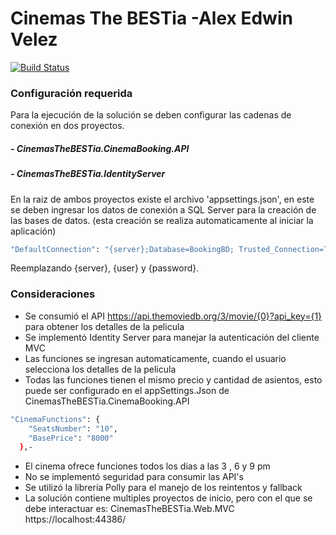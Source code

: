 
# Cinemas The BESTia -Alex Edwin Velez

[![Build Status](https://dev.azure.com/aevelez/Cinemas%20The%20Bestia/_apis/build/status/Aleno23.CinemasTheBESTia?branchName=master-dev)](https://dev.azure.com/aevelez/Cinemas%20The%20Bestia/_build/latest?definitionId=2&branchName=master-dev)

### Configuración requerida

Para la ejecución de la solución se deben configurar las cadenas de conexión en dos proyectos.

#####  - CinemasTheBESTia.CinemaBooking.API
#####  - CinemasTheBESTia.IdentityServer


En la raiz de ambos proyectos existe el archivo 'appsettings.json', en este se deben ingresar los datos de conexión a SQL Server para la creación de las bases de datos. (esta creación se realiza automaticamente al iniciar la aplicación)

```sh
"DefaultConnection": "{server};Database=BookingBD; Trusted_Connection=True;MultipleActiveResultSets=true; User Id={user}; Password={password}"
```

Reemplazando {server}, {user} y {password}.

### Consideraciones

  - Se consumió el API https://api.themoviedb.org/3/movie/{0}?api_key={1} para obtener los detalles de la pelicula
  - Se implementó Identity Server para manejar la autenticación del cliente MVC
  - Las funciones se ingresan automaticamente, cuando el usuario selecciona los detalles de la pelicula
 - Todas las funciones tienen el mismo precio y cantidad de asientos, esto puede ser configurado en el appSettings.Json de CinemasTheBESTia.CinemaBooking.API
```sh
"CinemaFunctions": {
    "SeatsNumber": "10",
    "BasePrice": "8000"
  },- 
```
 
  - El cinema ofrece funciones todos los dias a las 3 ,  6  y 9 pm
  - No se implementó seguridad para consumir las API's 
  - Se utilizó la librería Polly para el manejo de los reintentos y fallback
  - La solución contiene multiples proyectos de inicio, pero con el que se debe interactuar es: CinemasTheBESTia.Web.MVC https://localhost:44386/
